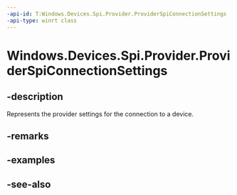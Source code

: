 ----api-id: T:Windows.Devices.Spi.Provider.ProviderSpiConnectionSettings
-api-type: winrt class
---<!-- Class syntax.public class ProviderSpiConnectionSettings : Windows.Devices.Spi.Provider.IProviderSpiConnectionSettings--># Windows.Devices.Spi.Provider.ProviderSpiConnectionSettings## -descriptionRepresents the provider settings for the connection to a device.## -remarks## -examples## -see-also